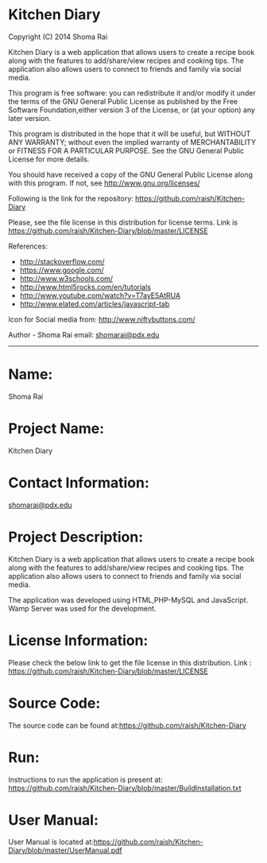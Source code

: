 Kitchen Diary
=============

 Copyright (C) 2014 Shoma Rai

 Kitchen Diary is a web application that allows users to create a recipe book along with the features to add/share/view recipes and cooking tips. The application also allows users to  connect to friends and family via social media.

 This program is free software: you can redistribute it and/or modify it under the terms of the 
 GNU General Public License as published by the Free Software Foundation,either version 3 of the 
 License, or (at your option) any later version.
 
 This program is distributed in the hope that it will be useful, but WITHOUT ANY WARRANTY; 
 without even the implied warranty of MERCHANTABILITY or FITNESS FOR A PARTICULAR PURPOSE. 
 See the GNU General Public License for more details.
 
 You should have received a copy of the GNU General Public License along with this program. 
 If not, see http://www.gnu.org/licenses/
 
 Following is the link for the repository: https://github.com/raish/Kitchen-Diary
 
 Please, see the file license in this distribution for license terms. Link is
 https://github.com/raish/Kitchen-Diary/blob/master/LICENSE
 
 References:
 * http://stackoverflow.com/
 * https://www.google.com/
 * http://www.w3schools.com/
 * http://www.html5rocks.com/en/tutorials
 * http://www.youtube.com/watch?v=T7ayE5AtRUA
 * http://www.elated.com/articles/javascript-tab

 Icon for Social media from: http://www.niftybuttons.com/
 
 Author - Shoma Rai
 email: shomarai@pdx.edu
 
**********************************************************************
Name:
======
Shoma Rai

Project Name:
============
Kitchen Diary

Contact Information:
=================
shomarai@pdx.edu

Project Description:
================
Kitchen Diary is a web application that allows users to create a recipe book along with the features to 
add/share/view recipes and cooking tips. The application also allows users to connect to friends and family via social media.

The application was developed using HTML,PHP-MySQL and JavaScript. Wamp Server was used for the development.

License Information:
================
Please check the below link to get the file license in this distribution.
Link :  https://github.com/raish/Kitchen-Diary/blob/master/LICENSE

Source Code:
=========
The source code can be found at:https://github.com/raish/Kitchen-Diary

Run:
=========
Instructions to run the application is present at: https://github.com/raish/Kitchen-Diary/blob/master/BuildInstallation.txt

User Manual:
=========
User Manual is located at:https://github.com/raish/Kitchen-Diary/blob/master/UserManual.pdf
